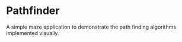 # Pathfinder
A simple maze application to demonstrate the path finding algorithms implemented visually.
